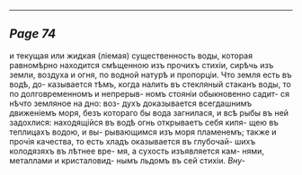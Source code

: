 

---
*Page 74*
---

и текущая или жидкая (ліемая) существенность воды, которая равномѣрно находится смѣщенною изъ прочихъ стихіи, сирѣчь изъ земли, воздуха и огня, по водной натурѣ и пропорціи.
Что земля есть въ водѣ, до- казывается тѣмъ, когда налить въ стекляный стаканъ воды, то по долговременномъ и непрерыв- номъ стояніи обыкновенно садит- ся нѣчто земляное на дно: воз- духъ доказывается всегдашнимъ движеніемъ моря, безъ котораго бы вода загнилася, и всѣ рыбы въ ней задохлися: находящійся въ водѣ огнь открываетъ себя кипя- щею въ теплицахъ водою, и вы- рывающимся изъ моря пламенемъ; также и прочія качества, то есть хладъ оказывается въ глубочай- шихъ колодязяхъ въ лѣтнее вре- мя, а сухость изъявляется кам- нями, металлами и кристаловид- нымъ льдомъ въ сей стихіи.
*Вну-*